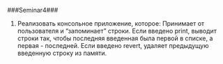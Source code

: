 ###Seminar4###
1. Реализовать консольное приложение, которое:
Принимает от пользователя и “запоминает” строки.
Если введено print, выводит строки так, чтобы последняя введенная была первой в списке, а первая - последней.
Если введено revert, удаляет предыдущую введенную строку из памяти.
